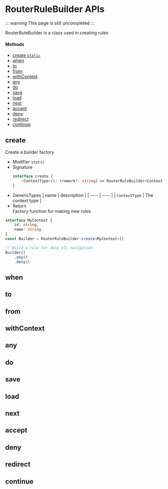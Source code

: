 # RouterRuleBuilder APIs

::: warning
This page is still uncompleted
:::

RouterRuleBuilder is a class used in creating rules

#### Methods
- [create `static`](#create)
- [when](#when)
- [to](#to)
- [from](#from)
- [withContext](#withcontext)
- [any](#any)
- [do](#do)
- [save](#save)
- [load](#load)
- [next](#next)
- [accept](#accept)
- [deny](#deny)
- [redirect](#redirect)
- [continue](#continue)


## create
Create a builder factory
- Modifier `static`
- Signature
    ```ts
    interface create {
        <ContextType>(): (remark?: string) => RouterRuleBuilder<ContextType>
    }
    ```
- GenericTypes
    | name | description |
    | ---- |    ----     |
    | `ContextType` | The context type |
- Return  
    Factory function for making new rules
```ts
interface MyContext {
    id: string,
    name: string
}
const Builder = RouterRuleBuilder.create<MyContext>()

// Build a rule for deny all navigation
Builder()
    .any()
    .deny()
```
## when
## to
## from
## withContext
## any
## do
## save
## load
## next
## accept
## deny
## redirect
## continue